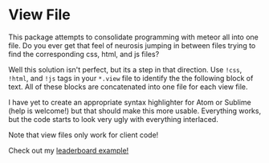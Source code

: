 # View File

This package attempts to consolidate programming with meteor all into one file.
Do you ever get that feel of neurosis jumping in between files trying to find
the corresponding css, html, and js files?

Well this solution isn't perfect, but its a step in that direction. Use `!css`,
`!html`, and `!js` tags in  your `*.view` file to identify the the following
block of text. All of these blocks are concatenated into one file for each view
file.

I have yet to create an appropriate syntax highlighter for Atom or Sublime (help
is welcome!) but that should make this more usable. Everything works, but the
code starts to look very ugly with everything interlaced.

Note that view files only work for client code!

Check out my [leaderboard example!](https://github.com/ccorcos/meteor-compile-view-leaderboard)
